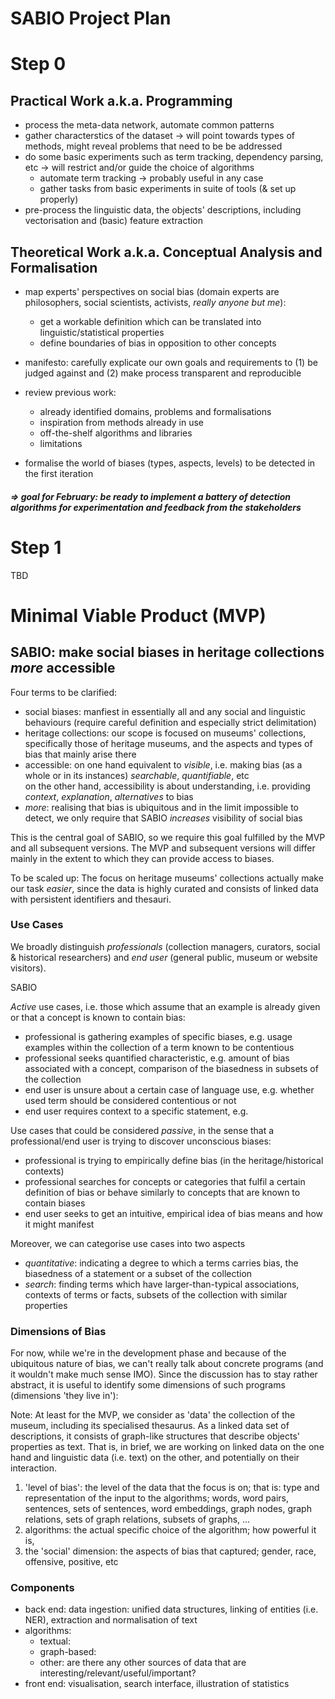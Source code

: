 # SABIO Project Plan

# Step 0

## Practical Work a.k.a. Programming
 - process the meta-data network, automate common patterns
 - gather characterstics of the dataset -> will point towards types of methods, might reveal problems that need to be be addressed
 - do some basic experiments such as term tracking, dependency parsing, etc -> will restrict and/or guide the choice of algorithms
   - automate term tracking -> probably useful in any case
   - gather tasks from basic experiments in suite of tools (& set up properly)
 - pre-process the linguistic data, the objects' descriptions, including vectorisation and (basic) feature extraction


## Theoretical Work a.k.a. Conceptual Analysis and Formalisation

 - map experts' perspectives on social bias (domain experts are philosophers, social scientists, activists, *really anyone but me*):
   - get a workable definition which can be translated into linguistic/statistical properties
   - define boundaries of bias in opposition to other concepts
   
 - manifesto: carefully explicate our own goals and requirements to (1) be judged against and (2) make process transparent and reproducible

 - review previous work: 
   - already identified domains, problems and formalisations 
   - inspiration from methods already in use
   - off-the-shelf algorithms and libraries
   - limitations 
   
 - formalise the world of biases (types, aspects, levels) to be detected in the first iteration 
   
##### => goal for February: be ready to implement a battery of detection algorithms for experimentation and feedback from the stakeholders 
 
 

# Step 1

TBD









# Minimal Viable Product (MVP)

## SABIO: make social biases in heritage collections *more* accessible

Four terms to be clarified:
  - social biases: manfiest in essentially all and any social and linguistic behaviours (require careful definition and especially strict delimitation)
  - heritage collections: our scope is focused on museums' collections, specifically those of heritage museums, and the aspects and types of bias that mainly arise there
  - accessible: on one hand equivalent to *visible*, i.e. making bias (as a whole or in its instances) *searchable*, *quantifiable*, etc <br>
     on the other hand, accessibility is about understanding, i.e. providing *context*, *explanation*, *alternatives* to bias
  - *more*: realising that bias is ubiquitous and in the limit impossible to detect, we only require that SABIO *increases* visibility of social bias

This is the central goal of SABIO, so we require this goal fulfilled by the MVP and all subsequent versions. The MVP and subsequent versions will differ mainly in the extent to which they can provide access to biases.

To be scaled up: The focus on heritage museums' collections actually make our task *easier*, since the data is highly curated and consists of linked data with persistent identifiers and thesauri. 


### Use Cases

We broadly distinguish *professionals* (collection managers, curators, social & historical researchers) and *end user* (general public, museum or website visitors).

SABIO 

*Active* use cases, i.e. those which assume that an example is already given or that a concept is known to contain bias:

 - professional is gathering examples of specific biases, e.g. usage examples within the collection of a term known to be contentious
 - professional seeks quantified characteristic, e.g. amount of bias associated with a concept, comparison of the biasedness in subsets of the collection
 - end user is unsure about a certain case of language use, e.g. whether used term should be considered contentious or not
 - end user requires context to a specific statement, e.g. 


Use cases that could be considered *passive*, in the sense that a professional/end user is trying to discover unconscious biases:

 - professional is trying to empirically define bias (in the heritage/historical contexts) 
 - professional searches for concepts or categories that fulfil a certain definition of bias or behave similarly to concepts that are known to contain biases
 - end user seeks to get an intuitive, empirical idea of bias means and how it might manifest 


Moreover, we can categorise use cases into two aspects 
 
 - *quantitative*: indicating a degree to which a terms carries bias, the biasedness of a statement or a subset of the collection
 - *search*: finding terms which have larger-than-typical associations, contexts of terms or facts, subsets of the collection with similar properties





### Dimensions of Bias

For now, while we're in the development phase and because of the ubiquitous nature of bias, we can't really talk about concrete programs (and it wouldn't make much sense IMO). Since the discussion has to stay rather abstract, it is useful to identify some dimensions of such programs (dimensions 'they live in'):

Note: At least for the MVP, we consider as 'data' the collection of the museum, including its specialised thesaurus. As a linked data set of descriptions, it consists of graph-like structures that describe objects' properties as text. That is, in brief, we are working on linked data on the one hand and linguistic data (i.e. text) on the other, and potentially on their interaction.

 1. 'level of bias': the level of the data that the focus is on; that is: type and representation of the input to the algorithms; words, word pairs, sentences, sets of sentences, word embeddings, graph nodes, graph relations, sets of graph relations, subsets of graphs, ...
 2. algorithms: the actual specific choice of the algorithm; how powerful it is, 
 3. the 'social' dimension: the aspects of bias that captured; gender, race, offensive, positive, etc




### Components

 - back end: data ingestion: unified data structures, linking of entities (i.e. NER), extraction and normalisation of text
 - algorithms: 
   - textual:
   - graph-based:
   - other: are there any other sources of data that are interesting/relevant/useful/important?
 - front end: visualisation, search interface, illustration of statistics





